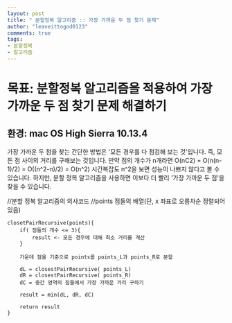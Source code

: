 ```yaml
---
layout: post
title: " 분할정복 알고리즘 :: 가장 가까운 두 점 찾기 문제"
author: "leaveittogod0123"
comments: true
tags:
- 분할정복
- 알고리즘
---
```


# 목표: 분할정복 알고리즘을 적용하여 가장 가까운 두 점 찾기 문제 해결하기
## 환경: mac OS High Sierra 10.13.4

가장 가까운 두 점을 찾는 간단한 방법은 '모든 경우를 다 점검해 보는 것'입니다. 즉, 모든 점 사이의 거리를 구해보는 것입니다. 
만약 점의 개수가 n개라면 O(nC2) = O(n(n-1)/2) = O((n^2-n)/2) = O(n^2)
시간복잡도 n^2을 보면 성능이 나쁘지 않다고 볼 수 있습니다. 하지만, 분할 정복 알고리즘을 사용하면 이보다 더 빨리 '가장 가까운 두 점'을 찾을 수 있습니다.

//분할 정복 알고리즘의 의사코드
//points 점들의 배열(단, x 좌표로 오름차순 정렬되어있음)
~~~
closetPairRecursive(points){
	if( 점들의 개수 <= 3){
		result <- 모든 경우에 대해 최소 거리를 계산
	}

	가운데 점을 기준으로 points를 points_L과 points_R로 분할

	dL = closestPairRecursive( points_L)
	dR = closestPairRecursive( points_R)
	dC = 중간 영역의 점들에서 가장 가까운 거리 구하기

	result = min(dL, dR, dC)

	return result
}
~~~